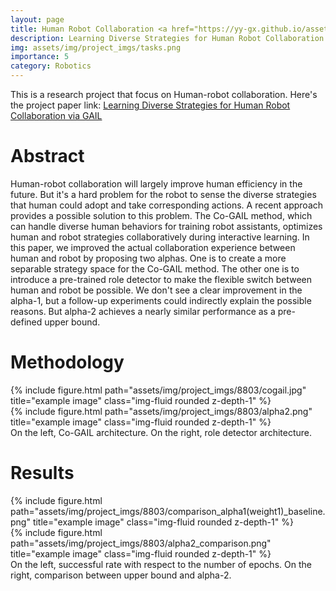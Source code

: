 ```yaml
---
layout: page
title: Human Robot Collaboration <a href="https://yy-gx.github.io/assets/pdf/CS_8803___RLR___Final.pdf" target="_blank" rel="noopener noreferrer" class="float-right"><i class="fas fa-file-pdf"></i></a>
description: Learning Diverse Strategies for Human Robot Collaboration via GAIL
img: assets/img/project_imgs/tasks.png
importance: 5
category: Robotics
---
```



This is a research project that focus on Human-robot collaboration. Here's the project paper link: [Learning Diverse Strategies for Human Robot Collaboration via GAIL](./assets/pdf/example_pdf.pdf)


# Abstract 
Human-robot collaboration will largely improve human efficiency in the future. But it's a hard problem for the robot to sense the diverse strategies that human could adopt and take corresponding actions. A recent approach provides a possible solution to this problem. The Co-GAIL method, which can handle diverse human behaviors for training robot assistants, optimizes human and robot strategies collaboratively during interactive learning. In this paper, we improved the actual collaboration experience between human and robot by proposing two alphas. One is to create a more separable strategy space for the Co-GAIL method. The other one is to introduce a pre-trained role detector to make the flexible switch between human and robot be possible. We don't see a clear improvement in the alpha-1, but a follow-up experiments could indirectly explain the possible reasons. But alpha-2 achieves a nearly similar performance as a pre-defined upper bound.

# Methodology
<div class="row justify-content-sm-center">
    <div class="col-sm-5 mt-3 mt-md-0">
        {% include figure.html path="assets/img/project_imgs/8803/cogail.jpg" title="example image" class="img-fluid rounded z-depth-1" %}
    </div>
    <div class="col-sm-5 mt-3 mt-md-0">
        {% include figure.html path="assets/img/project_imgs/8803/alpha2.png" title="example image" class="img-fluid rounded z-depth-1" %}
    </div>
</div>
<div class="caption">
    On the left, Co-GAIL architecture. On the right, role detector architecture.
</div>



# Results
<div class="row justify-content-sm-center">
    <div class="col-sm-5 mt-3 mt-md-0">
        {% include figure.html path="assets/img/project_imgs/8803/comparison_alpha1(weight1)_baseline.png" title="example image" class="img-fluid rounded z-depth-1" %}
    </div>
    <div class="col-sm-5 mt-3 mt-md-0">
        {% include figure.html path="assets/img/project_imgs/8803/alpha2_comparison.png" title="example image" class="img-fluid rounded z-depth-1" %}
    </div>
</div>
<div class="caption">
    On the left, successful rate with respect to the number of epochs. On the right, comparison between upper bound and alpha-2.
</div>

